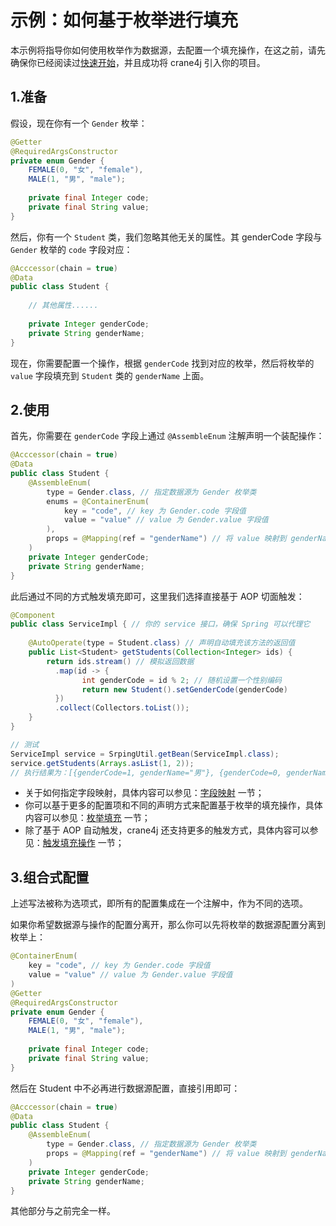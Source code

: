 # 示例：如何基于枚举进行填充

本示例将指导你如何使用枚举作为数据源，去配置一个填充操作，在这之前，请先确保你已经阅读过[快速开始](./../user_guide/getting_started/getting_started_abstract.md)，并且成功将 crane4j 引入你的项目。

## 1.准备

假设，现在你有一个 `Gender` 枚举：

~~~java
@Getter
@RequiredArgsConstructor
private enum Gender {
    FEMALE(0, "女", "female"), 
  	MALE(1, "男", "male");
  
    private final Integer code;
    private final String value;
}
~~~

然后，你有一个 `Student` 类，我们忽略其他无关的属性。其 genderCode 字段与 `Gender` 枚举的 `code` 字段对应：

~~~java
@Acccessor(chain = true)
@Data
public class Student {
  
  	// 其他属性......
  
  	private Integer genderCode;
  	private String genderName;
}
~~~

现在，你需要配置一个操作，根据 `genderCode` 找到对应的枚举，然后将枚举的 `value` 字段填充到 `Student` 类的 `genderName` 上面。

## 2.使用

首先，你需要在 `genderCode` 字段上通过 `@AssembleEnum` 注解声明一个装配操作：

~~~java
@Acccessor(chain = true)
@Data
public class Student {
  	@AssembleEnum(
        type = Gender.class, // 指定数据源为 Gender 枚举类
        enums = @ContainerEnum(
            key = "code", // key 为 Gender.code 字段值
            value = "value" // value 为 Gender.value 字段值
        ),
      	props = @Mapping(ref = "genderName") // 将 value 映射到 genderName 字段上
    )
  	private Integer genderCode;
  	private String genderName;
}
~~~

此后通过不同的方式触发填充即可，这里我们选择直接基于 AOP 切面触发：

~~~java
@Component
public class ServiceImpl { // 你的 service 接口，确保 Spring 可以代理它
  	
  	@AutoOperate(type = Student.class) // 声明自动填充该方法的返回值
    public List<Student> getStudents(Collection<Integer> ids) {
      	return ids.stream() // 模拟返回数据
          .map(id -> {
            	int genderCode = id % 2; // 随机设置一个性别编码
            	return new Student().setGenderCode(genderCode)
          })
          .collect(Collectors.toList());
    }
}

// 测试
ServiceImpl service = SrpingUtil.getBean(ServiceImpl.class);
service.getStudents(Arrays.asList(1, 2)); 
// 执行结果为：[{genderCode=1, genderName="男"}, {genderCode=0, genderName="女"}]
~~~

- 关于如何指定字段映射，具体内容可以参见：[字段映射](./../basic/property_mapping.md) 一节；
- 你可以基于更多的配置项和不同的声明方式来配置基于枚举的填充操作，具体内容可以参见：[枚举填充](./../basic/container/enum_container.md) 一节；
- 除了基于 AOP 自动触发，crane4j 还支持更多的触发方式，具体内容可以参见：[触发填充操作](./../basic/trigger_operation.md) 一节；

## 3.组合式配置

上述写法被称为选项式，即所有的配置集成在一个注解中，作为不同的选项。

如果你希望数据源与操作的配置分离开，那么你可以先将枚举的数据源配置分离到枚举上：

~~~java
@ContainerEnum(
    key = "code", // key 为 Gender.code 字段值
    value = "value" // value 为 Gender.value 字段值
)
@Getter
@RequiredArgsConstructor
private enum Gender {
    FEMALE(0, "女", "female"), 
  	MALE(1, "男", "male");
  
    private final Integer code;
    private final String value;
}
~~~

然后在 Student 中不必再进行数据源配置，直接引用即可：

~~~java
@Acccessor(chain = true)
@Data
public class Student {
  	@AssembleEnum(
        type = Gender.class, // 指定数据源为 Gender 枚举类
      	props = @Mapping(ref = "genderName") // 将 value 映射到 genderName 字段上
    )
  	private Integer genderCode;
  	private String genderName;
}
~~~

其他部分与之前完全一样。
